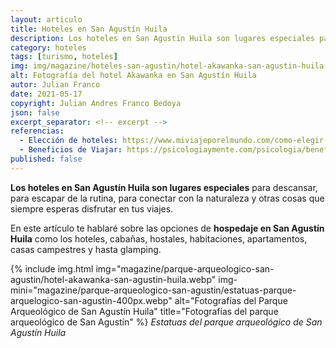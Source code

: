 ```yaml
---
layout: articulo
title: Hoteles en San Agustín Huila
description: Los hoteles en San Agustín Huila son lugares especiales para descansar y conectar con la naturaleza. Encuentra hoteles, cabañas y más aquí. Léelo!
category: hoteles
tags: [turismo, hoteles]
img: img/magazine/hoteles-san-agustin/hotel-akawanka-san-agustin-huila.webp
alt: Fotografía del hotel Akawanka en San Agustín Huila
autor: Julian Franco
date: 2021-05-17
copyright: Julian Andres Franco Bedoya
json: false
excerpt_separator: <!-- excerpt -->
referencias:
  - Elección de hoteles: https://www.miviajeporelmundo.com/como-elegir-un-buen-hotel-para-hospedarte
  - Beneficios de Viajar: https://psicologiaymente.com/psicologia/beneficios-psicologicos-viajar]
published: false
---
```

**Los hoteles en San Agustín Huila son lugares especiales** para descansar, para escapar de la rutina, para conectar con la naturaleza y otras cosas que siempre esperas disfrutar en tus viajes.
<!-- excerpt -->

En este artículo te hablaré sobre las opciones de **hospedaje en San Agustín Huila** como los hoteles, cabañas, hostales, habitaciones, apartamentos, casas campestres y hasta glamping.

<!-- Imágenes AMP -->
{% include img.html img="magazine/parque-arqueologico-san-agustin/hotel-akawanka-san-agustin-huila.webp" img-mini="magazine/parque-arqueologico-san-agustin/estatuas-parque-arquelogico-san-agustin-400px.webp" alt="Fotografías del Parque Arqueológico de San Agustín Huila" title="Fotografías del parque arqueológico de San Agustín" %}
*Estatuas del parque arqueológico de San Agustín Huila*